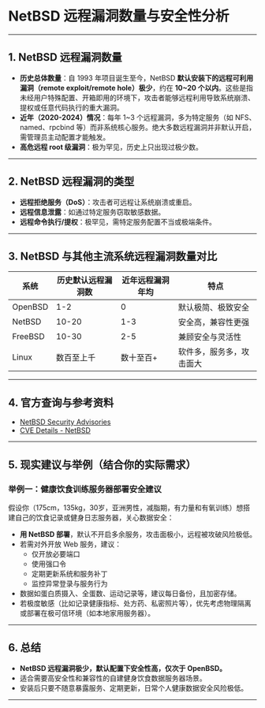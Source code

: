 # NetBSD 远程漏洞数量与安全性分析

---

## 1. NetBSD 远程漏洞数量

- **历史总体数量**：自 1993 年项目诞生至今，NetBSD **默认安装下的远程可利用漏洞（remote exploit/remote hole）极少**，约在 **10~20 个以内**。这些是指未经用户特殊配置、开箱即用的环境下，攻击者能够远程利用导致系统崩溃、提权或任意代码执行的重大漏洞。
- **近年（2020-2024）情况**：每年 1~3 个远程漏洞，多为特定服务（如 NFS、named、rpcbind 等）而非系统核心服务。绝大多数远程漏洞并非默认开启，需管理员主动配置才能触发。
- **高危远程 root 级漏洞**：极为罕见，历史上只出现过极少数。

---

## 2. NetBSD 远程漏洞的类型

- **远程拒绝服务（DoS）**：攻击者可远程让系统崩溃或重启。
- **远程信息泄露**：如通过特定服务窃取敏感数据。
- **远程命令执行/提权**：极罕见，需特定服务配置不当或极端条件。

---

## 3. NetBSD 与其他主流系统远程漏洞数量对比

| 系统    | 历史默认远程漏洞数 | 近年远程漏洞年均 | 特点                       |
|---------|-------------------|------------------|----------------------------|
| OpenBSD | 1-2               | 0                | 默认极简、极致安全         |
| NetBSD  | 10-20             | 1-3              | 安全高，兼容性更强         |
| FreeBSD | 10-30             | 2-5              | 兼顾安全与灵活性           |
| Linux   | 数百至上千        | 数十至百+        | 软件多，服务多，攻击面大   |

---

## 4. 官方查询与参考资料

- [NetBSD Security Advisories](https://www.netbsd.org/support/security/)
- [CVE Details - NetBSD](https://www.cvedetails.com/vulnerability-list/vendor_id-10001/product_id-18059/Netbsd-Netbsd.html)

---

## 5. 现实建议与举例（结合你的实际需求）

### 举例一：健康饮食训练服务器部署安全建议

假设你（175cm，135kg，30岁，亚洲男性，减脂期，有力量和有氧训练）想搭建自己的饮食记录或健身日志服务器，关心数据安全：

- **用 NetBSD 部署**，默认不开启多余服务，攻击面极小，远程被攻破风险极低。
- 若需对外开放 Web 服务，建议：
  - 仅开放必要端口
  - 使用强口令
  - 定期更新系统和服务补丁
  - 监控异常登录与服务行为
- 数据如蛋白质摄入、全蛋数、运动记录等，建议每日备份，且加密存储。
- 若极度敏感（比如记录健康指标、处方药、私密照片等），优先考虑物理隔离或部署在极可信环境（如本地家用服务器）。

---

## 6. 总结

- **NetBSD 远程漏洞极少，默认配置下安全性高，仅次于 OpenBSD。**
- 适合需要高安全性和兼容性的自建健身饮食数据服务器场景。
- 安装后只要不随意暴露服务、定期更新，日常个人健康数据安全风险极低。

---